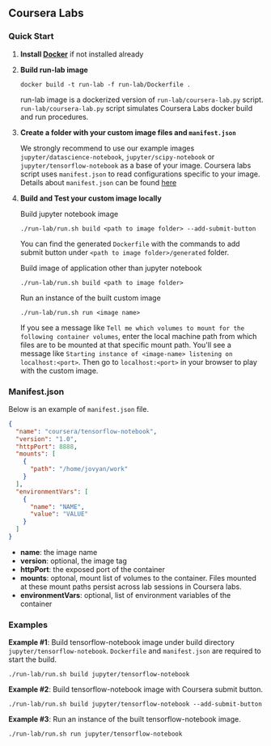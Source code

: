 ## Coursera Labs

### Quick Start

1. **Install [Docker](https://docs.docker.com)** if not installed already

2. **Build run-lab image**
    ```
    docker build -t run-lab -f run-lab/Dockerfile .
    ```
    run-lab image is a dockerized version of `run-lab/coursera-lab.py` script. `run-lab/coursera-lab.py` script simulates Coursera Labs docker build and run procedures.
    
3. **Create a folder with your custom image files and `manifest.json`**

    We strongly recommend to use our example images `jupyter/datascience-notebook`, `jupyter/scipy-notebook` or `jupyter/tensorflow-notebook` as a base of your image. 
    Coursera labs script uses `manifest.json` to read configurations specific to your image. Details about `manifest.json` can be found [here](#manifestjson)
    
4. **Build and Test your custom image locally**

    Build jupyter notebook image
    ```
    ./run-lab/run.sh build <path to image folder> --add-submit-button
    ```
    You can find the generated `Dockerfile` with the commands to add submit button under `<path to image folder>/generated` folder.
    
    Build image of application other than jupyter notebook
    ```
    ./run-lab/run.sh build <path to image folder>
    ```
    Run an instance of the built custom image
    ```
    ./run-lab/run.sh run <image name>
    ```
    If you see a message like `Tell me which volumes to mount for the following container volumes`, enter the local machine path from which files are to be mounted at that specific mount path. 
    You'll see a message like `Starting instance of <image-name> listening on localhost:<port>`. Then go to `localhost:<port>` in your browser to play with the custom image.

### Manifest.json
Below is an example of `manifest.json` file.                   
```json
{
  "name": "coursera/tensorflow-notebook",
  "version": "1.0",
  "httpPort": 8888,
  "mounts": [
    {
      "path": "/home/jovyan/work"
    }
  ],
  "environmentVars": [
    {
      "name": "NAME",
      "value": "VALUE"
    }
  ]
}
```
* **name**: the image name
* **version**: optional, the image tag
* **httpPort**: the exposed port of the container
* **mounts**: optonal, mount list of volumes to the container. Files mounted at these mount paths persist across lab sessions in Coursera labs.
* **environmentVars**: optional, list of environment variables of the container

### Examples
**Example #1**: Build tensorflow-notebook image under build directory `jupyter/tensorflow-notebook`. `Dockerfile` and `manifest.json` are required to start the build.
```
./run-lab/run.sh build jupyter/tensorflow-notebook
```
**Example #2**: Build tensorflow-notebook image with Coursera submit button.
```
./run-lab/run.sh build jupyter/tensorflow-notebook --add-submit-button
```
**Example #3**: Run an instance of the built tensorflow-notebook image.
```
./run-lab/run.sh run jupyter/tensorflow-notebook
```
